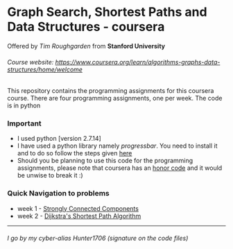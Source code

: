 # Graph Search, Shortest Paths and Data Structures - coursera
Offered by *Tim Roughgarden* from **Stanford University**
###### Course website: https://www.coursera.org/learn/algorithms-graphs-data-structures/home/welcome

This repository contains the programming assignments for this coursera course. There are four programming assignments, one per week. The code is in python

### Important

* I used python [version 2.7.14]
* I have used a python library namely *progressbar*. You need to install it and to do so follow the steps given [here](http://progressbar-2.readthedocs.io/en/latest/installation.html, "ProgressBar installation guide")
* Should you be planning to use this code for the programming assignments, please note that coursera has an [honor code](https://learner.coursera.help/hc/en-us/articles/209818863-Coursera-Honor-Code, "coursera honor code") and it would be unwise to break it :)

### Quick Navigation to problems

* week 1 - [Strongly Connected Components](https://github.com/arnabsanyal/agds/tree/master/week%20one/documentation.md "Programming Assignment #1")
* week 2 - [Dijkstra's Shortest Path Algorithm](https://github.com/arnabsanyal/agds/tree/master/week%20two/documentation.md "Programming Assignment #2")

___

###### I go by my cyber-alias Hunter1706 (signature on the code files)